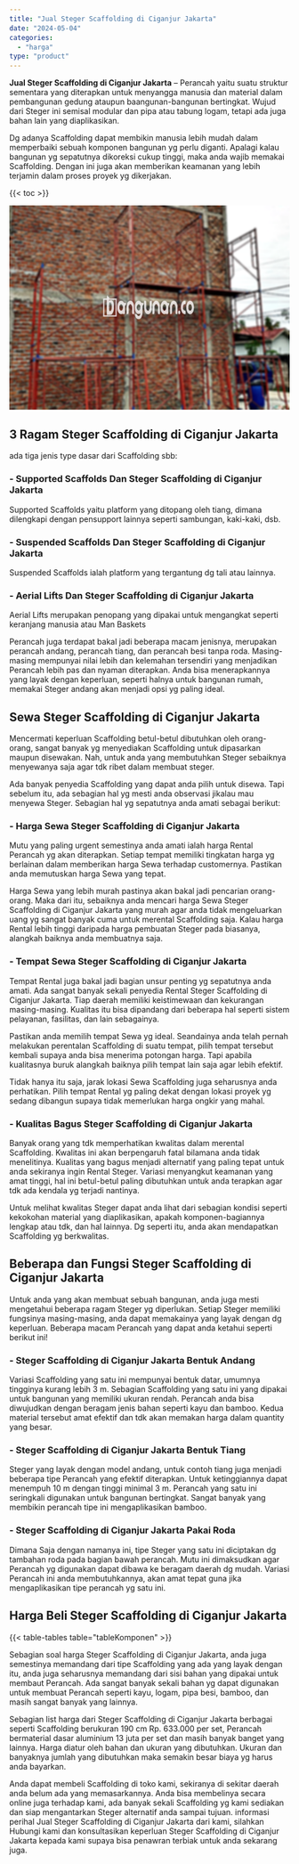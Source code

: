 ```yaml
---
title: "Jual Steger Scaffolding di Ciganjur Jakarta"
date: "2024-05-04"
categories: 
  - "harga"
type: "product"
---
```


**Jual Steger Scaffolding di Ciganjur Jakarta** – Perancah yaitu suatu struktur sementara yang diterapkan untuk menyangga manusia dan material dalam pembangunan gedung ataupun baangunan-bangunan bertingkat. Wujud dari Steger ini semisal modular dan pipa atau tabung logam, tetapi ada juga bahan lain yang diaplikasikan.

Dg adanya Scaffolding dapat membikin manusia lebih mudah dalam memperbaiki sebuah komponen bangunan yg perlu diganti. Apalagi kalau bangunan yg sepatutnya dikoreksi cukup tinggi, maka anda wajib memakai Scaffolding. Dengan ini juga akan memberikan keamanan yang lebih terjamin dalam proses proyek yg dikerjakan.

{{< toc >}}

![Jual Steger Scaffolding di Ciganjur Jakarta](/images/sewa-scaffolding-steger-31.png)

## 3 Ragam Steger Scaffolding di Ciganjur Jakarta

ada tiga jenis type dasar dari Scaffolding sbb:

### \- Supported Scaffolds Dan Steger Scaffolding di Ciganjur Jakarta

Supported Scaffolds yaitu platform yang ditopang oleh tiang, dimana dilengkapi dengan pensupport lainnya seperti sambungan, kaki-kaki, dsb.

### \- Suspended Scaffolds Dan Steger Scaffolding di Ciganjur Jakarta

Suspended Scaffolds ialah platform yang tergantung dg tali atau lainnya.

### \- Aerial Lifts Dan Steger Scaffolding di Ciganjur Jakarta

Aerial Lifts merupakan penopang yang dipakai untuk mengangkat seperti keranjang manusia atau Man Baskets

Perancah juga terdapat bakal jadi beberapa macam jenisnya, merupakan perancah andang, perancah tiang, dan perancah besi tanpa roda. Masing-masing mempunyai nilai lebih dan kelemahan tersendiri yang menjadikan Perancah lebih pas dan nyaman diterapkan. Anda bisa menerapkannya yang layak dengan keperluan, seperti halnya untuk bangunan rumah, memakai Steger andang akan menjadi opsi yg paling ideal.

## Sewa Steger Scaffolding di Ciganjur Jakarta

Mencermati keperluan Scaffolding betul-betul dibutuhkan oleh orang-orang, sangat banyak yg menyediakan Scaffolding untuk dipasarkan maupun disewakan. Nah, untuk anda yang membutuhkan Steger sebaiknya menyewanya saja agar tdk ribet dalam membuat steger.

Ada banyak penyedia Scaffolding yang dapat anda pilih untuk disewa. Tapi sebelum itu, ada sebagian hal yg mesti anda observasi jikalau mau menyewa Steger. Sebagian hal yg sepatutnya anda amati sebagai berikut:

### \- Harga Sewa Steger Scaffolding di Ciganjur Jakarta

Mutu yang paling urgent semestinya anda amati ialah harga Rental Perancah yg akan diterapkan. Setiap tempat memiliki tingkatan harga yg berlainan dalam memberikan harga Sewa terhadap customernya. Pastikan anda memutuskan harga Sewa yang tepat.

Harga Sewa yang lebih murah pastinya akan bakal jadi pencarian orang-orang. Maka dari itu, sebaiknya anda mencari harga Sewa Steger Scaffolding di Ciganjur Jakarta yang murah agar anda tidak mengeluarkan uang yg sangat banyak cuma untuk merental Scaffolding saja. Kalau harga Rental lebih tinggi daripada harga pembuatan Steger pada biasanya, alangkah baiknya anda membuatnya saja.

### \- Tempat Sewa Steger Scaffolding di Ciganjur Jakarta

Tempat Rental juga bakal jadi bagian unsur penting yg sepatutnya anda amati. Ada sangat banyak sekali penyedia Rental Steger Scaffolding di Ciganjur Jakarta. Tiap daerah memiliki keistimewaan dan kekurangan masing-masing. Kualitas itu bisa dipandang dari beberapa hal seperti sistem pelayanan, fasilitas, dan lain sebagainya.

Pastikan anda memilih tempat Sewa yg ideal. Seandainya anda telah pernah melakukan perentalan Scaffolding di suatu tempat, pilih tempat tersebut kembali supaya anda bisa menerima potongan harga. Tapi apabila kualitasnya buruk alangkah baiknya pilih tempat lain saja agar lebih efektif.

Tidak hanya itu saja, jarak lokasi Sewa Scaffolding juga seharusnya anda perhatikan. Pilih tempat Rental yg paling dekat dengan lokasi proyek yg sedang dibangun supaya tidak memerlukan harga ongkir yang mahal.

### \- Kualitas Bagus Steger Scaffolding di Ciganjur Jakarta

Banyak orang yang tdk memperhatikan kwalitas dalam merental Scaffolding. Kwalitas ini akan berpengaruh fatal bilamana anda tidak menelitinya. Kualitas yang bagus menjadi alternatif yang paling tepat untuk anda sekiranya ingin Rental Steger. Variasi menyangkut keamanan yang amat tinggi, hal ini betul-betul paling dibutuhkan untuk anda terapkan agar tdk ada kendala yg terjadi nantinya.

Untuk melihat kwalitas Steger dapat anda lihat dari sebagian kondisi seperti kekokohan material yang diaplikasikan, apakah komponen-bagiannya lengkap atau tdk, dan hal lainnya. Dg seperti itu, anda akan mendapatkan Scaffolding yg berkwalitas.

## Beberapa dan Fungsi Steger Scaffolding di Ciganjur Jakarta

Untuk anda yang akan membuat sebuah bangunan, anda juga mesti mengetahui beberapa ragam Steger yg diperlukan. Setiap Steger memiliki fungsinya masing-masing, anda dapat memakainya yang layak dengan dg keperluan. Beberapa macam Perancah yang dapat anda ketahui seperti berikut ini!

### \- Steger Scaffolding di Ciganjur Jakarta Bentuk Andang

Variasi Scaffolding yang satu ini mempunyai bentuk datar, umumnya tingginya kurang lebih 3 m. Sebagian Scaffolding yang satu ini yang dipakai untuk bangunan yang memiliki ukuran rendah. Perancah anda bisa diwujudkan dengan beragam jenis bahan seperti kayu dan bamboo. Kedua material tersebut amat efektif dan tdk akan memakan harga dalam quantity yang besar.

### \- Steger Scaffolding di Ciganjur Jakarta Bentuk Tiang

Steger yang layak dengan model andang, untuk contoh tiang juga menjadi beberapa tipe Perancah yang efektif diterapkan. Untuk ketinggiannya dapat menempuh 10 m dengan tinggi minimal 3 m. Perancah yang satu ini seringkali digunakan untuk bangunan bertingkat. Sangat banyak yang membikin perancah tipe ini mengaplikasikan bamboo.

### \- Steger Scaffolding di Ciganjur Jakarta Pakai Roda

Dimana Saja dengan namanya ini, tipe Steger yang satu ini diciptakan dg tambahan roda pada bagian bawah perancah. Mutu ini dimaksudkan agar Perancah yg digunakan dapat dibawa ke beragam daerah dg mudah. Variasi Perancah ini anda membutuhkannya, akan amat tepat guna jika mengaplikasikan tipe perancah yg satu ini.

## Harga Beli Steger Scaffolding di Ciganjur Jakarta

{{< table-tables table="tableKomponen" >}}

Sebagian soal harga Steger Scaffolding di Ciganjur Jakarta, anda juga semestinya memandang dari tipe Scaffolding yang ada yang layak dengan itu, anda juga seharusnya memandang dari sisi bahan yang dipakai untuk membaut Perancah. Ada sangat banyak sekali bahan yg dapat digunakan untuk membuat Perancah seperti kayu, logam, pipa besi, bamboo, dan masih sangat banyak yang lainnya.

Sebagian list harga dari Steger Scaffolding di Ciganjur Jakarta berbagai seperti Scaffolding berukuran 190 cm Rp. 633.000 per set, Perancah bermaterial dasar aluminium 13 juta per set dan masih banyak banget yang lainnya. Harga diatur oleh bahan dan ukuran yang dibutuhkan. Ukuran dan banyaknya jumlah yang dibutuhkan maka semakin besar biaya yg harus anda bayarkan.

Anda dapat membeli Scaffolding di toko kami, sekiranya di sekitar daerah anda belum ada yang memasarkannya. Anda bisa membelinya secara online juga terhadap kami, ada banyak sekali Scaffolding yg kami sediakan dan siap mengantarkan Steger alternatif anda sampai tujuan. informasi perihal Jual Steger Scaffolding di Ciganjur Jakarta dari kami, silahkan Hubungi kami dan konsultasikan keperluan Steger Scaffolding di Ciganjur Jakarta kepada kami supaya bisa penawran terbiak untuk anda sekarang juga.
